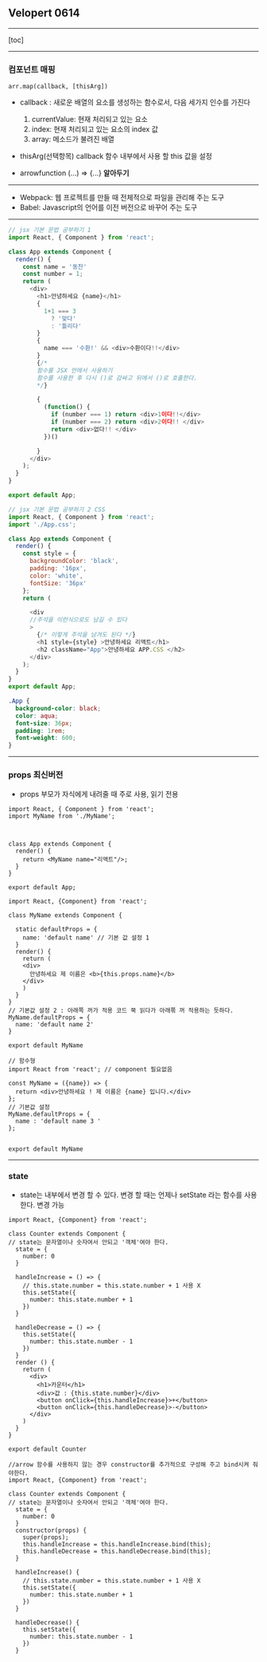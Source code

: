 ## Velopert  0614

-----------

[toc]

----------

### 컴포넌트 매핑

```react
arr.map(callback, [thisArg])
```

- callback : 새로운 배열의 요소를 생성하는 함수로서, 다음 세가지 인수를 가진다
  1. currentValue: 현재 처리되고 있는 요소
  2. index: 현재 처리되고 있는 요소의 index 값
  3. array: 메소드가 불려진 배열
- thisArg(선택항목) callback 함수 내부에서 사용 할 this 값을 설정

- arrowfunction (...) => {...} **알아두기**

---------

- Webpack: 웹 프로젝트를 만들 때 전체적으로 파일을 관리해 주는 도구
- Babel: Javascript의 언어를 이전 버전으로 바꾸어 주는 도구

---------

```js
// jsx 기본 문법 공부하기 1 
import React, { Component } from 'react';

class App extends Component {
  render() {
    const name = '동찬'
    const number = 1;
    return (
      <div>
        <h1>안녕하세요 {name}</h1>
        { 
          1+1 === 3
            ? '맞다'
            : '틀리다'
        }
        {
          name === '수환!' && <div>수환이다!!</div>
        }
        {/* 
        함수를 JSX 안에서 사용하기
        함수를 사용한 후 다시 ()로 감싸고 뒤에서 ()로 호출한다. 
        */}

        {
          (function() {
            if (number === 1) return <div>1이다!!</div>
            if (number === 2) return <div>2이다!! </div>
            return <div>없다!! </div>
          })()

        }
      </div>
    );
  }
}

export default App;

```

```js
// jsx 기본 문법 공부하기 2 CSS
import React, { Component } from 'react';
import './App.css';

class App extends Component {
  render() {
    const style = {
      backgroundColor: 'black',
      padding: '16px',
      color: 'white',
      fontSize: '36px'
    };
    return (

      <div 
      //주석을 이런식으로도 남길 수 있다
      >
        {/* 이렇게 주석을 남겨도 된다 */}
        <h1 style={style} >안녕하세요 리액트</h1>
        <h2 className="App">안녕하세요 APP.CSS </h2>
      </div>
    );
  }
}
export default App;
```

```css
.App {
  background-color: black;
  color: aqua;
  font-size: 36px;
  padding: 1rem;
  font-weight: 600;
}
```

-----

### props 최신버전

- props 부모가 자식에게 내려줄 때 주로 사용, 읽기 전용

```react
import React, { Component } from 'react';
import MyName from './MyName';



class App extends Component {
  render() {
    return <MyName name="리액트"/>;
  }
}

export default App;
```

```react
import React, {Component} from 'react';

class MyName extends Component {

  static defaultProps = {
    name: 'default name' // 기본 값 설정 1 
  }
  render() {
    return (
    <div>
      안녕하세요 제 이름은 <b>{this.props.name}</b>
    </div>
    )
  }
}
// 기본값 설정 2 : 아래쪽 꺼가 적용 코드 쭉 읽다가 아래쪾 꺼 적용하는 듯하다.
MyName.defaultProps = {  
  name: 'default name 2'
}

export default MyName
```

```react
// 함수형 
import React from 'react'; // component 필요없음

const MyName = ({name}) => {
  return <div>안녕하세요 ! 제 이름은 {name} 입니다.</div>
};
// 기본값 설정 
MyName.defaultProps = {
  name : 'default name 3 '
};


export default MyName
```

-------

### state

- state는 내부에서 변경 할 수 있다. 변경 할 때는 언제나 setState 라는 함수를 사용한다. 변경 가능 

```react
import React, {Component} from 'react';

class Counter extends Component {
// state는 문자열이나 숫자여서 안되고 '객체'여야 한다.
  state = {
    number: 0
  }

  handleIncrease = () => {
    // this.state.number = this.state.number + 1 사용 X 
    this.setState({
      number: this.state.number + 1
    })
  }

  handleDecrease = () => {
    this.setState({
      number: this.state.number - 1
    })
  }
  render () {
    return (
      <div>
        <h1>카운터</h1>
        <div>값 : {this.state.number}</div>
        <button onClick={this.handleIncrease}>+</button>
        <button onClick={this.handleDecrease}>-</button>        
      </div>
    )
  }
}

export default Counter
```

```react
//arrow 함수를 사용하지 않는 경우 constructor를 추가적으로 구성해 주고 bind시켜 줘야한다.
import React, {Component} from 'react';

class Counter extends Component {
// state는 문자열이나 숫자여서 안되고 '객체'여야 한다.
  state = {
    number: 0
  }
  constructor(props) {
    super(props);
    this.handleIncrease = this.handleIncrease.bind(this);
    this.handleDecrease = this.handleDecrease.bind(this);
  }

  handleIncrease() {
    // this.state.number = this.state.number + 1 사용 X 
    this.setState({
      number: this.state.number + 1
    })
  }

  handleDecrease() {
    this.setState({
      number: this.state.number - 1
    })
  }
```

